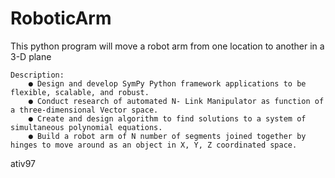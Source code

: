 # RoboticArm
This python program will move a robot arm from one location to another in a 3-D plane


	Description:
		● Design and develop SymPy Python framework applications to be flexible, scalable, and robust.
		● Conduct research of automated N- Link Manipulator as function of a three-dimensional Vector space.
		● Create and design algorithm to find solutions to a system of simultaneous polynomial equations.
		● Build a robot arm of N number of segments joined together by hinges to move around as an object in X, Y, Z coordinated space.

ativ97
